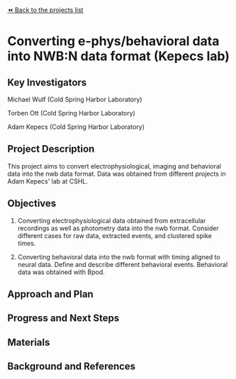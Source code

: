 [:rewind: Back to the projects list](../../README.md#ProjectsList)

<!-- For information on how to write GitHub .md files see https://guides.github.com/features/mastering-markdown/ -->

# Converting e-phys/behavioral data into NWB:N data format (Kepecs lab)

## Key Investigators

<!-- - Investigator 1 (Affiliation)-->
Michael Wulf (Cold Spring Harbor Laboratory)
<!-- - Investigator 2 (Affiliation)-->
Torben Ott (Cold Spring Harbor Laboratory)
<!-- - Investigator 3 (Affiliation)-->
Adam Kepecs (Cold Spring Harbor Laboratory)

## Project Description

<!-- Add a short paragraph describing the project. -->
This project aims to convert electrophysiological, imaging and behavioral data into the nwb data format. Data was obtained from different projects in Adam Kepecs' lab at CSHL.

## Objectives

<!-- Briefly describe the objectives of your project. What would you like to achive?-->

<!-- 1. Objective A. Describe it in 1-2 sentences.-->
1. Converting electrophysiological data obtained from extracellular recordings as well as photometry data into the nwb format. Consider different cases for raw data, extracted events, and clustered spike times.
<!-- 1. Objective B. Describe it in 1-2 sentences.-->
2. Converting behavioral data into the nwb format with timing aligned to neural data. Define and describe different behavioral events. Behavioral data was obtained with Bpod.

<!-- 1. ...-->

## Approach and Plan

<!-- 1. Describe the steps of your planned approach to reach the objectives.-->
<!-- 1. ... -->
<!-- 1. ... -->

## Progress and Next Steps

<!--Populate this section as you are making progress before/during/after the hackathon-->
<!--Describe the progress you have made on the project,e.g., which objectives you have achieved and how.-->
<!--Describe the next steps you are planing to take to complete the project.-->

## Materials

<!--If available add links to the materials relevant to the project, e.g., the code generated for the project or data used-->
<!--If available add pictures and links to videos that demonstrate what has been accomplished.-->
<!--![Description of picture](Example2.jpg)-->

## Background and References

<!--Use this space for information that may help people better understand your project, like links to papers, source code, or data ,e.g:-->
<!-- - Source code: https://github.com/YourUser/YourRepository -->
<!-- - Documentation: https://link.to.docs -->
<!-- - Test data: https://link.to.test.data -->
